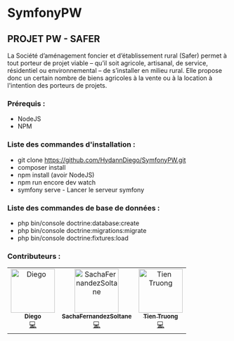 # SymfonyPW

## PROJET PW - SAFER
La Société d’aménagement foncier et d’établissement rural (Safer) permet à tout porteur de projet viable –
qu’il soit agricole, artisanal, de service, résidentiel ou environnemental – de s’installer en milieu rural.
Elle propose donc un certain nombre de biens agricoles à la vente ou à la location à l'intention des porteurs
de projets.

### Prérequis :
- NodeJS
- NPM


### Liste des commandes d'installation :
- git clone https://github.com/HydannDiego/SymfonyPW.git
- composer install
- npm install (avoir NodeJS)
- npm run encore dev watch
- symfony serve - Lancer le serveur symfony

### Liste des commandes de base de données :

- php bin/console doctrine:database:create
- php bin/console doctrine:migrations:migrate
- php bin/console doctrine:fixtures:load

### Contributeurs :

<!-- ALL-CONTRIBUTORS-LIST:START - Do not remove or modify this section -->
<!-- prettier-ignore-start -->
<!-- markdownlint-disable -->
<table>
  <tbody>
    <tr>
      <td align="center"><a href="https://github.com/HydannDiego"><img src="https://avatars.githubusercontent.com/u/102865023?v=4?s=100" width="100px;" alt="Diego"/><br /><sub><b>Diego</b></sub></a><br /><a href="https://github.com/HydannDiego/SymfonyPW/commits?author=HydannDiego" title="Code">💻</a></td>
      <td align="center"><a href="https://github.com/SachaFernandezSoltane"><img src="https://avatars.githubusercontent.com/u/77554766?v=4?s=100" width="100px;" alt="SachaFernandezSoltane"/><br /><sub><b>SachaFernandezSoltane</b></sub></a><br /><a href="https://github.com/HydannDiego/SymfonyPW/commits?author=SachaFernandezSoltane" title="Code">💻</a></td>
      <td align="center"><a href="https://github.com/Nova2402"><img src="https://avatars.githubusercontent.com/u/115019783?v=4?s=100" width="100px;" alt="Tien Truong"/><br /><sub><b>Tien Truong</b></sub></a><br /><a href="https://github.com/HydannDiego/SymfonyPW/commits?author=Nova2402" title="Code">💻</a></td>
    </tr>
  </tbody>
</table>

<!-- ALL-CONTRIBUTORS-LIST:START - Do not remove or modify this section -->
<!-- prettier-ignore-start -->
<!-- markdownlint-disable -->
<!-- markdownlint-restore -->
<!-- prettier-ignore-end -->
<!-- ALL-CONTRIBUTORS-LIST:END -->
